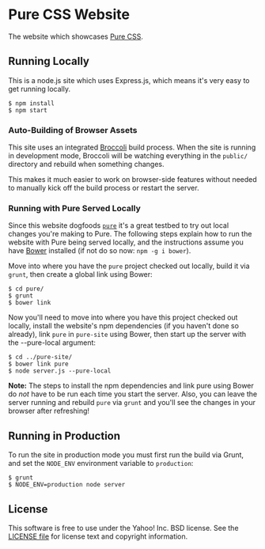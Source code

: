  Pure CSS Website
================

The website which showcases [Pure CSS][Pure].


[Pure]: https://github.com/yahoo/pure


Running Locally
---------------

This is a node.js site which uses Express.js, which means it's very easy to get
running locally.

```shell
$ npm install
$ npm start
```

### Auto-Building of Browser Assets

This site uses an integrated [Broccoli][] build process. When the site is
running in development mode, Broccoli will be watching everything in the
`public/` directory and rebuild when something changes.

This makes it much easier to work on browser-side features without needed to
manually kick off the build process or restart the server.

### Running with Pure Served Locally

Since this website dogfoods [`pure`][Pure] it's a great testbed to try out local
changes you're making to Pure. The following steps explain how to run the
website with Pure being served locally, and the instructions assume you have
[Bower][] installed (if not do so now: `npm -g i bower`).

Move into where you have the `pure` project checked out locally, build it via
`grunt`, then create a global link using Bower:

```shell
$ cd pure/
$ grunt
$ bower link
```

Now you'll need to move into where you have this project checked out locally,
install the website's npm dependencies (if you haven't done so already),
link `pure` in `pure-site` using Bower, then start up the server with the 
--pure-local argument:

```shell
$ cd ../pure-site/
$ bower link pure
$ node server.js --pure-local
```

**Note:** The steps to install the npm dependencies and link pure using Bower do
*not* have to be run each time you start the server. Also, you can leave the
server running and rebuild `pure` via `grunt` and you'll see the changes in your
browser after refreshing!


[Bower]: http://bower.io/
[Broccoli]: https://github.com/broccolijs/broccoli


Running in Production
---------------------

To run the site in production mode you must first run the build via Grunt, and
set the `NODE_ENV` environment variable to `production`:

```shell
$ grunt
$ NODE_ENV=production node server
```


License
-------

This software is free to use under the Yahoo! Inc. BSD license.
See the [LICENSE file][] for license text and copyright information.

[LICENSE file]: https://github.com/yahoo/pure-site/blob/master/LICENSE.md
